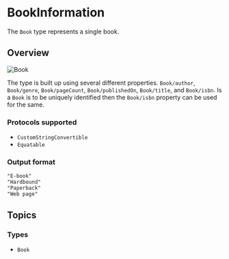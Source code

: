 # BookInformation

The ``Book`` type represents a single book.

## Overview

![Book](book)

The type is built up using several different properties. ``Book/author``, ``Book/genre``, ``Book/pageCount``, ``Book/publishedOn``, ``Book/title``, and ``Book/isbn``. Is a ``Book`` is to be uniquely identified then the ``Book/isbn`` property can be used for the same.

### Protocols supported
- `CustomStringConvertible`
- `Equatable`

### Output format

```shell
"E-book"
"Hardbound"
"Paperback"
"Web page"
```
## Topics

### Types

- ``Book``
